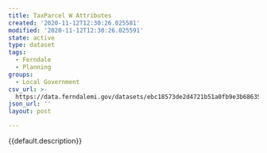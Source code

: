 ```yaml
---
title: TaxParcel W Attributes
created: '2020-11-12T12:30:26.025581'
modified: '2020-11-12T12:30:26.025591'
state: active
type: dataset
tags:
  - Ferndale
  - Planning
groups:
  - Local Government
csv_url: >-
  https://data.ferndalemi.gov/datasets/ebc18573de2d4721b51a0fb9e3b68635_1.csv?outSR=%7B%22latestWkid%22%3A3857%2C%22wkid%22%3A102100%7D
json_url: ''
layout: post

---
```

{{default.description}}
